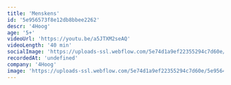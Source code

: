 ```yaml
---
title: 'Menskens'
id: '5e956573f8e12db8bbee2262'
descr: '4Hoog'
age: '5+'
videoUrl: 'https://youtu.be/a5JTXM2seAQ'
videoLength: '40 min'
socialImage: 'https://uploads-ssl.webflow.com/5e74d1a9ef22355294c7d60e/5e9564b4fc1266c602e35255_4Hoog_menskes-ellengoegebuer_web.jpg'
recordedAt: 'undefined'
company: '4Hoog'
image: 'https://uploads-ssl.webflow.com/5e74d1a9ef22355294c7d60e/5e9564b4fc1266c602e35255_4Hoog_menskes-ellengoegebuer_web.jpg'
---
```

